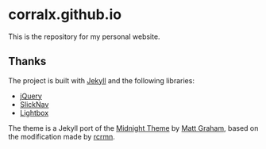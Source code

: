 # corralx.github.io
This is the repository for my personal website.

## Thanks
The project is built with [Jekyll](https://jekyllrb.com/) and the following libraries:
* [jQuery](https://jquery.com/)
* [SlickNav](http://slicknav.com/)
* [Lightbox](http://lokeshdhakar.com/projects/lightbox2/)

The theme is a Jekyll port of the [Midnight Theme](https://github.com/mattgraham/midnight) by [Matt Graham](http://madebygraham.com/), based on the modification made by [rcrmn](http://rcrmn.github.io).
